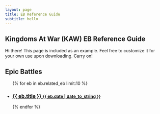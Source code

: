 ```yaml
---
layout: page
title: EB Reference Guide
subtitle: hello
---
```


## Kingdoms At War (KAW) EB Reference Guide

<p class="message">
  Hi there! This page is included as an example. Feel free to customize it for your own use upon downloading. Carry on!
</p>




<div class="related">
  <h2>Epic Battles</h2>
  <ul class="related-posts">
    {% for eb in eb.related_eb limit:10 %}
      <li>
        <h3>
          <a href="{{ eb.url }}">
            {{ eb.title }}
            <small>{{ eb.date | date_to_string }}</small>
          </a>
        </h3>
      </li>
    {% endfor %}
  </ul>

</div>
